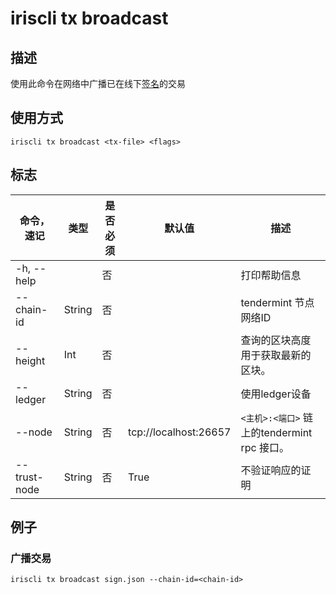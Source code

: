 # iriscli tx broadcast

## 描述

使用此命令在网络中广播已在线下[签名](./sign.md)的交易

## 使用方式

```
iriscli tx broadcast <tx-file> <flags> 
```

## 标志

| 命令，速记   | 类型   | 是否必须 | 默认值                | 描述                                      |
| ------------ | ------ | -------- | --------------------- | ----------------------------------------- |
| -h, --help   |        | 否       |                       | 打印帮助信息                              |
| --chain-id   | String | 否       |                       | tendermint 节点网络ID                     |
| --height     | Int    | 否       |                       | 查询的区块高度用于获取最新的区块。        |
| --ledger     | String | 否       |                       | 使用ledger设备                 |
| --node       | String | 否       | tcp://localhost:26657 | `<主机>:<端口>` 链上的tendermint rpc 接口。 |
| --trust-node | String | 否       | True                  | 不验证响应的证明                          |

## 例子

### 广播交易

```
iriscli tx broadcast sign.json --chain-id=<chain-id>
```
